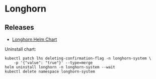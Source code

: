 # Longhorn

## Releases

- [Longhorn Helm Chart](https://github.com/longhorn/longhorn/releases)

Uninstall chart:

```shell
kubectl patch lhs deleting-confirmation-flag -n longhorn-system \
    -p '{"value": "true"}' --type=merge 
helm uninstall longhorn -n longhorn-system --wait
kubectl delete namespace longhorn-system
```
